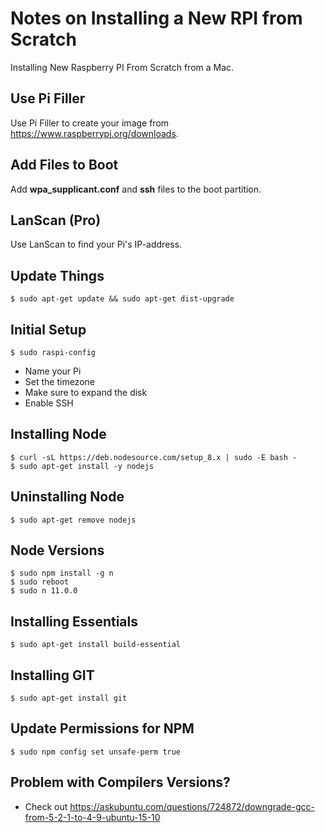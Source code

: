# Notes on Installing a New RPI from Scratch

Installing New Raspberry PI From Scratch from a Mac.

## Use Pi Filler
Use Pi Filler to create your image from https://www.raspberrypi.org/downloads.

## Add Files to Boot
Add **wpa_supplicant.conf** and **ssh** files to the boot partition.

## LanScan (Pro)
Use LanScan to find your Pi's IP-address.

## Update Things
    $ sudo apt-get update && sudo apt-get dist-upgrade

## Initial Setup
    $ sudo raspi-config

- Name your Pi
- Set the timezone
- Make sure to expand the disk
- Enable SSH

## Installing Node
    $ curl -sL https://deb.nodesource.com/setup_8.x | sudo -E bash -
    $ sudo apt-get install -y nodejs

## Uninstalling Node
    $ sudo apt-get remove nodejs

## Node Versions
    $ sudo npm install -g n
    $ sudo reboot
    $ sudo n 11.0.0

## Installing Essentials
    $ sudo apt-get install build-essential

## Installing GIT
    $ sudo apt-get install git

## Update Permissions for NPM
    $ sudo npm config set unsafe-perm true

## Problem with Compilers Versions?
- Check out https://askubuntu.com/questions/724872/downgrade-gcc-from-5-2-1-to-4-9-ubuntu-15-10
